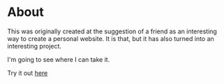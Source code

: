 # About

This was originally created at the suggestion of a friend as an interesting way to create a personal website. It is that, but it has also turned into an interesting project.

I'm going to see where I can take it.

Try it out [here](https://max00355.github.io/TerminalSimulator/)
